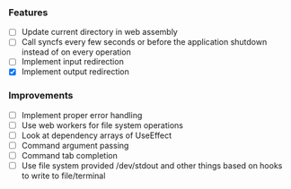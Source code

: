 ### Features

- [ ] Update current directory in web assembly
- [ ] Call syncfs every few seconds or before the application shutdown instead of on every operation
- [ ] Implement input redirection
- [x] Implement output redirection

### Improvements

- [ ] Implement proper error handling
- [ ] Use web workers for file system operations
- [ ] Look at dependency arrays of UseEffect
- [ ] Command argument passing
- [ ] Command tab completion
- [ ] Use file system provided /dev/stdout and other things based on hooks to write to file/terminal